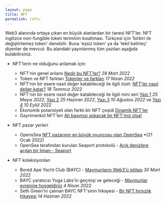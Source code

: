```yaml
---
layout: page
title: NFT
permalink: /nft/
---
```


Web3 alanında ortaya çıkan en büyük alanlardan bir tanesi NFT'ler. NFT ingilizce non-fungible token teriminin kısaltması. Türkçesi için 'birbiri ile değiştirilemez token' denebilir. Buna 'eşsiz token' ya da 'tekil belirteç' diyenler de mevcut. Bu alandaki yayınlanmış tüm yazıları aşağıda bulabilirsiniz.

- NFT'lerin ne olduğunu anlamak için: 

  - NFT'nin genel anlamı [Nedir bu NFT'ler?](/genel/2022/03/28/nedir-bu-nftler.html) *28 Mart 2022*
  - Token ve NFT farkları [Tokenler ve farkları](/genel/2022/04/17/tokenler-ve-farklari.html) *17 Nisan 2022*
  - NFT'nin bir esere nasıl değer katabileceği ile ilgili özet: [NFT'ler nasıl değer katar?](/genel/2022/07/18/nft-nasil-deger-katar.html) *18 Temmuz 2022*
  - NFT'nin bir esere nasıl değer katabileceği ile ilgili mini seri [Yazı 1](/genel/2022/05/25/NFTnin-faydalari-1.html) *25 Mayıs 2022*, [Yazı 2](/genel/2022/06/25/NFTnin-faydalari-2.html) *25 Haziran 2022*, [Yazı 3](/genel/2022/08/10/nftnin-faydalari-III.html) *10 Ağustos 2022* ve [Yazı 4](/genel/2022/09/10/nftnin-faydalari-IV.html) *10 Eylül 2022*
  - Ekonomik potansiyeli olan farklı bir NFT çeşidi [Dinamik NFT'ler](/genel/2022/10/24/dinamik-nftler.html)
  - Gayrimenkül NFT'leri [Ah başımızı sokacak bir NFT'miz olsa!](/genel/2022/11/02/basimizi-sokacak-bir-nftmiz-olsa.html)

- NFT pazar yerleri
  -  OpensSea [NFT pazarının en büyük oyuncusu olan OpenSea](/genel/2022/01/21/open-sea-acik-denizlere-yol-almak.html) *(21 Ocak 2022)
  -  OpenSea tarafından kurulan Seaport protokolü - [Açık denizlere açılan bir liman - Seaport](/genel/2022/06/30/acik-denizlere-acilan-liman-seaport.html) 

- NFT koleksiyonları
  - Bored Ape Yacht Club (BAYC) - [Maymunların Web3'ü istilası](/genel/2022/03/30/maymunlar-istilasi.html) *30 Mart 2022*
  - BAYC yaratıcısı Yuga Labs'in geçmişi ve geleceği - [Maymunlar evrenine hoşgeldiniz](/genel/2022/04/04/maymunlar-evrenine-hosgeldiniz.html) *4 Nisan 2022*
  - Seth Green'in çalınan BAYC NFT'sinin hikayesi - [Bir NFT hırsızlık hikayesi](/genel/2022/06/14/bir-nft-calinma-hikayesi.html) *14 Haziran 2022*

